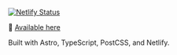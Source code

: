 [![Netlify Status](https://api.netlify.com/api/v1/badges/6312b168-bd2d-41f2-989c-d6946fec363c/deploy-status)](https://app.netlify.com/sites/roblettsdev/deploys)

👋 [Available here](https://roblettsdev.netlify.app/)

Built with Astro, TypeScript, PostCSS, and Netlify.
